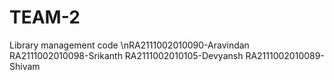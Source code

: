 # TEAM-2
Library management code 
\nRA2111002010090-Aravindan
RA2111002010098-Srikanth 
RA2111002010105-Devyansh 
RA2111002010089- Shivam
